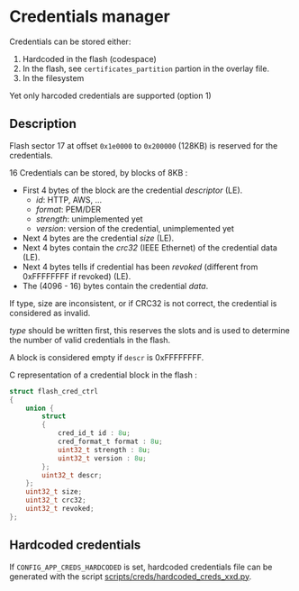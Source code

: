# Credentials manager

Credentials can be stored either:
1. Hardcoded in the flash (codespace)
2. In the flash, see `certificates_partition` partion in the overlay file.
3. In the filesystem

Yet only harcoded credentials are supported (option 1)

## Description 

Flash sector 17 at offset `0x1e0000` to `0x200000` (128KB) is reserved for the credentials.

16 Credentials can be stored, by blocks of 8KB :

- First 4 bytes of the block are the credential *descriptor* (LE).
  - *id*: HTTP, AWS, ...
  - *format*: PEM/DER
  - *strength*: unimplemented yet
  - *version*: version of the credential, unimplemented yet
- Next 4 bytes are the credential *size* (LE).
- Next 4 bytes contain the *crc32* (IEEE Ethernet) of the credential data (LE).
- Next 4 bytes tells if credential has been *revoked* (different from 0xFFFFFFFF if revoked) (LE).
- The (4096 - 16) bytes contain the credential *data*.

If type, size are inconsistent, or if CRC32 is not correct, the credential is considered as invalid.

*type* should be written first, this reserves the slots and is used to determine the number of valid credentials in the flash.

A block is considered empty if `descr` is 0xFFFFFFFF.

C representation of a credential block in the flash :

```c
struct flash_cred_ctrl
{
	union {
		struct
		{
			cred_id_t id : 8u;
			cred_format_t format : 8u;
			uint32_t strength : 8u;
			uint32_t version : 8u;
		};
		uint32_t descr;
	};
	uint32_t size;
	uint32_t crc32;
	uint32_t revoked;
};
```

## Hardcoded credentials

If `CONFIG_APP_CREDS_HARDCODED` is set, hardcoded credentials file can be generated
with the script [scripts/creds/hardcoded_creds_xxd.py](../../scripts/creds/hardcoded_creds_xxd.py).